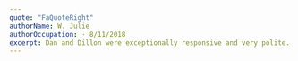 ```yaml
---
quote: "FaQuoteRight"
authorName: W. Julie
authorOccupation: · 8/11/2018
excerpt: Dan and Dillon were exceptionally responsive and very polite. I would highly recommend them and will be using their services in the future. Thank you for your professionalism gentlemen!
---
```

